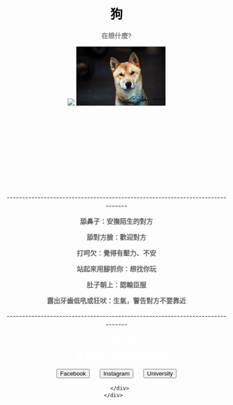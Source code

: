   <script type='text/javascript' src='https://code.jquery.com/jquery-1.9.1.min.js'></script>
  <script type='text/javascript'>
    $(document).ready(function() {
     $("#button1").css("color", "blue");
     $("#button1").css("background", "white");
    $("#button2").css("color", "red");
    $("#button2").css("background", "white");
    $("#button3").css("color", "green");
    $("#button3").css("background", "white");
      $("#button1").mouseenter(function(){
        $("#button1").css("color", "white");
        $("#button1").css("background", "blue");
      });
       $("#button2").mouseenter(function(){
        $("#button2").css("color", "white");
        $("#button2").css("background", "red");
      });
      $("#button3").mouseenter(function(){
        $("#button3").css("color", "white");
        $("#button3").css("background", "green");
      });
      $("#button1").mouseout(function(){
        $("#button1").css("color", "blue");
        $("#button1").css("background", "white");
      });
       $("#button2").mouseout(function(){
        $("#button2").css("color", "red");
        $("#button2").css("background", "white");
      });
       $("#button3").mouseout(function(){
        $("#button3").css("color", "green");
        $("#button3").css("background", "white");
      });
    });
  </script>



<html>
<link href="https://fonts.googleapis.com/css?family=Lobster" rel="stylesheet" type="text/css">
<style>
p {
    font-size: 15px;
    color: #666666;
    font-weight:bold;
  }
  ul {
    font-size: 16px;
    color: white	;
    font-weight:bold;
  }
  body{
  background-size:cover;
  }

</style>

  <body 
  background="https://github.com/sarah862024/DOGG.github.io/blob/master/%E7%8B%97%E8%83%8C%E6%99%AF.jpg?raw=true">
   

<head>
<title>Page Title</title>
</head>
<body>

<center>

<h1 style="color:black;">狗</h1>
<p style="color:gray;">在想什麼?</p>
    <div class="row">
    <div class="col-xs-4">
<img src="https://github.com/sarah862024/DOGG.github.io/blob/master/%E7%8B%97.jpg?raw=true" width="40%">
<img src="https://github.com/sarah862024/DOGG.github.io/blob/master/republic-of-korea-1877033_960_720.jpg?raw=true" width="40%">
</div>
</div>
<p>　</p> 
<p>　</p> 
<p>　</p> 
<p>　</p> 
<p>　</p> 
<p>
------------------------------------------------------------------------------<p>
舔鼻子：安撫陌生的對方<p>
舔對方臉：歡迎對方<p>
打呵欠：覺得有壓力、不安<p>
站起來用腳抓你：想找你玩<p>
肚子朝上：認輸臣服<p>
露出牙齒低吼或狂吠：生氣，警告對方不要靠近<p>
------------------------------------------------------------------------------<p>
</p>
<ul>
About Me
</ul>
<ul>
資工二甲 404261220 黃芷珊
</ul>

<div class="container-fluid">
  <div class="row">
    <div class="col-xs-6">
      <input type="button" class="btn" id="button1" value="Facebook" onclick="window.location='https://www.facebook.com/profile.php?id=100001776421309';" />
      <input type="button" id="button2" value="Instagram" onclick="window.location='https://www.instagram.com/14_shan/';" />
      <input type="button" id="button3" value="University" onclick="window.location='http://www3.csie.fju.edu.tw/';" />
      
      </div>
    </div>  
  </div>


